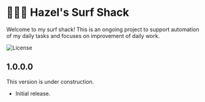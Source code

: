 # 🏄🏻‍♀️ Hazel's Surf Shack

Welcome to my surf shack! This is an ongoing project to support automation of my daily tasks and focuses on improvement of daily work.

![License](https://img.shields.io/github/license/tacosontitan/surf-shack?logo=github&style=for-the-badge)

## 1.0.0.0

This version is under construction.

- Initial release.
